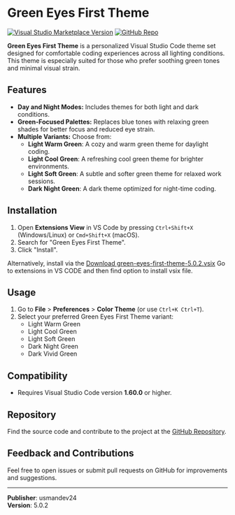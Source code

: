 # Green Eyes First Theme

[![Visual Studio Marketplace Version](https://img.shields.io/visual-studio-marketplace/v/usmandev24.green-eyes-first-theme)](https://marketplace.visualstudio.com/items?itemName=usmandev24.green-eyes-first-theme)
[![GitHub Repo](https://img.shields.io/badge/source-github-blue)](https://github.com/usmandev24/)

**Green Eyes First Theme** is a personalized Visual Studio Code theme set designed for comfortable coding experiences across all lighting conditions. This theme is especially suited for those who prefer soothing green tones and minimal visual strain.

## Features

- **Day and Night Modes:** Includes themes for both light and dark conditions.
- **Green-Focused Palettes:** Replaces blue tones with relaxing green shades for better focus and reduced eye strain.
- **Multiple Variants:** Choose from:
  - **Light Warm Green**: A cozy and warm green theme for daylight coding.
  - **Light Cool Green**: A refreshing cool green theme for brighter environments.
  - **Light Soft Green**: A subtle and softer green theme for relaxed work sessions.
  - **Dark Night Green**: A dark theme optimized for night-time coding.

## Installation

1. Open **Extensions View** in VS Code by pressing `Ctrl+Shift+X` (Windows/Linux) or `Cmd+Shift+X` (macOS).
2. Search for "Green Eyes First Theme".
3. Click "Install".

Alternatively, install via the [Download green-eyes-first-theme-5.0.2.vsix](https://github.com/usmandev24/green_light_and_dark_vs_code_theme/releases/download/5.0.2/green-eyes-first-theme-5.0.2.vsix)
Go to extensions in VS CODE and then find option to install vsix file.

## Usage

1. Go to **File** > **Preferences** > **Color Theme** (or use `Ctrl+K Ctrl+T`).
2. Select your preferred Green Eyes First Theme variant:
   - Light Warm Green
   - Light Cool Green
   - Light Soft Green
   - Dark Night Green
   - Dark Vivid Green

## Compatibility

- Requires Visual Studio Code version **1.60.0** or higher.

## Repository

Find the source code and contribute to the project at the [GitHub Repository](https://github.com/usmandev24/green_light_and_dark_vs_code_theme).

## Feedback and Contributions

Feel free to open issues or submit pull requests on GitHub for improvements and suggestions.

---

**Publisher**: usmandev24  
**Version**: 5.0.2
